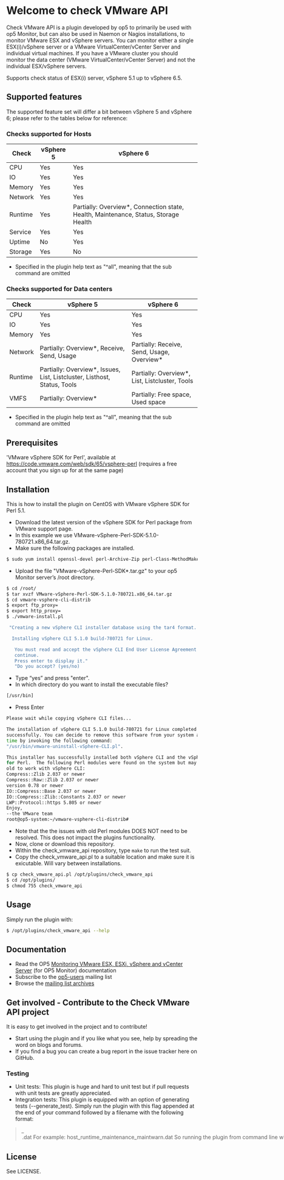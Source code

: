 # Welcome to check VMware API
Check VMware API is a plugin developed by op5 to primarily be used with op5
Monitor, but can also be used in Naemon or Nagios installations, to monitor
VMware ESX and vSphere servers. You can monitor either a single ESX(i)/vSphere
server or a VMware VirtualCenter/vCenter Server and individual virtual
machines. If you have a VMware cluster you should monitor the data center
(VMware VirtualCenter/vCenter Server) and not the individual ESX/vSphere
servers.

Supports check status of ESX(i) server, vSphere 5.1 up to vSphere 6.5.

## Supported features

The supported feature set will differ a bit between vSphere 5 and vSphere 6; please refer to the tables below for reference:

### Checks supported for Hosts
| Check   | vSphere 5 | vSphere 6                                                                                 |
|---------|-----------|-------------------------------------------------------------------------------------------|
| CPU     | Yes       | Yes                                                                                       |
| IO      | Yes       | Yes                                                                                       |
| Memory  | Yes       | Yes                                                                                       |
| Network | Yes       | Yes                                                                                       |
| Runtime | Yes       | Partially: Overview*, Connection state, Health, Maintenance, Status, Storage Health       |
| Service | Yes       | Yes                                                                                       |
| Uptime  | No        | Yes                                                                                       |
| Storage | Yes       | No                                                                                        |
* Specified in the plugin help text as "^all", meaning that the sub command are omitted

### Checks supported for Data centers
| Check   | vSphere 5                                                                | vSphere 6                                      |
|---------|--------------------------------------------------------------------------|------------------------------------------------|
| CPU     | Yes                                                                      | Yes                                            |
| IO      | Yes                                                                      | Yes                                            |
| Memory  | Yes                                                                      | Yes                                            |
| Network | Partially: Overview*, Receive, Send, Usage                               | Partially: Receive, Send, Usage, Overview*     |
| Runtime | Partially: Overview*, Issues, List, Listcluster, Listhost, Status, Tools | Partially: Overview*, List, Listcluster, Tools |
| VMFS    | Partially: Overview*                                                     | Partially: Free space, Used space              |
* Specified in the plugin help text as "^all", meaning that the sub command are omitted

## Prerequisites
'VMware vSphere SDK for Perl', available at https://code.vmware.com/web/sdk/65/vsphere-perl (requires a free account that you sign up for at the same page)

## Installation
This is how to install the plugin on CentOS with VMware vSphere SDK for Perl
5.1.
- Download the latest version of the vSphere SDK for Perl package from VMware
  support page.
- In this example we use VMware-vSphere-Perl-SDK-5.1.0-780721.x86_64.tar.gz.
- Make sure the following packages are installed.
```bash
$ sudo yum install openssl-devel perl-Archive-Zip perl-Class-MethodMaker uuid-perl perl-SOAP-Lite perl-XML-SAX perl-XML-NamespaceSupport perl-XML-LibXML perl-MIME-Lite perl-MIME-Types perl-MailTools perl-TimeDate uuid libuuid perl-Data-Dump perl-UUID cpan libxml2-devel perl-libwww-perl perl-Test-MockObject perl-Test-Simple perl-Monitoring-Plugin perl-Class-Accessor perl-Config-Tiny perl-Number-Bytes-Human
```
- Upload the file "VMware-vSphere-Perl-SDK*.tar.gz" to your op5 Monitor server’s
/root directory.
```bash
$ cd /root/
$ tar xvzf VMware-vSphere-Perl-SDK-5.1.0-780721.x86_64.tar.gz
$ cd vmware-vsphere-cli-distrib
$ export ftp_proxy=
$ export http_proxy=
$ ./vmware-install.pl

 "Creating a new vSphere CLI installer database using the tar4 format.

  Installing vSphere CLI 5.1.0 build-780721 for Linux.

   You must read and accept the vSphere CLI End User License Agreement to
   continue.
   Press enter to display it."
   "Do you accept? (yes/no)
```
- Type “yes” and press "enter".
- In which directory do you want to install the executable files?
```bash
[/usr/bin]
```
- Press Enter
```bash
Please wait while copying vSphere CLI files...

The installation of vSphere CLI 5.1.0 build-780721 for Linux completed
successfully. You can decide to remove this software from your system at any
time by invoking the following command:
"/usr/bin/vmware-uninstall-vSphere-CLI.pl".

This installer has successfully installed both vSphere CLI and the vSphere SDK
for Perl.  The following Perl modules were found on the system but may be too
old to work with vSphere CLI:
Compress::Zlib 2.037 or newer
Compress::Raw::Zlib 2.037 or newer
version 0.78 or newer
IO::Compress::Base 2.037 or newer
IO::Compress::Zlib::Constants 2.037 or newer
LWP::Protocol::https 5.805 or newer
Enjoy,
--the VMware team
root@op5-system:~/vmware-vsphere-cli-distrib#
```
- Note that the the issues with old Perl modules DOES NOT need to be resolved.
  This does not impact the plugins functionality.
- Now, clone or download this repository.
- Within the check_vmware_api repository, type `make` to run the test suit.
- Copy the check_vmware_api.pl to a suitable location and make sure it is
  exicutable. Will vary between installations.
```bash
$ cp check_vmware_api.pl /opt/plugins/check_vmware_api
$ cd /opt/plugins/
$ chmod 755 check_vmware_api
```

## Usage
Simply run the plugin with:
```bash
$ /opt/plugins/check_vmware_api --help
```

## Documentation
* Read the OP5 [Monitoring VMware ESX, ESXi, vSphere and vCenter Server](https://kb.op5.com/x/J4IK)  (for OP5 Monitor) documentation
* Subscribe to the [op5-users](http://lists.op5.com/mailman/listinfo/op5-users) mailing list
* Browse the [mailing list archives](http://lists.op5.com/pipermail/op5-users/)

## Get involved - Contribute to the Check VMware API project
It is easy to get involved in the project and to contribute!
* Start using the plugin and if you like what you see, help by spreading the word on blogs and forums.
* If you find a bug you can create a bug report in the issue tracker here on GitHub.
### Testing
* Unit tests: This plugin is huge and hard to unit test but if pull requests with unit tests are greatly appreciated.
* Integration tests: This plugin is equipped with an option of generating tests (--generate_test). Simply run the plugin with this flag appended at the end of your command followed by a filename with the following format:

> <target>_<command>_<subcommand>_<option>.dat
For example:
> host_runtime_maintenance_maintwarn.dat
So running the plugin from command line with the following will generate the integration test:
> $ ./check_vmware_api -u <user> -p <password> -H <host_name> -l runtime -s maintenance -o maintwarn --generate_test host_runtime_maintenance_maintwarn.dat
You can omit subcommand and/or option from the command and reflect that in the file name. To run all the tests simply run 'make'.

## License
See LICENSE.
